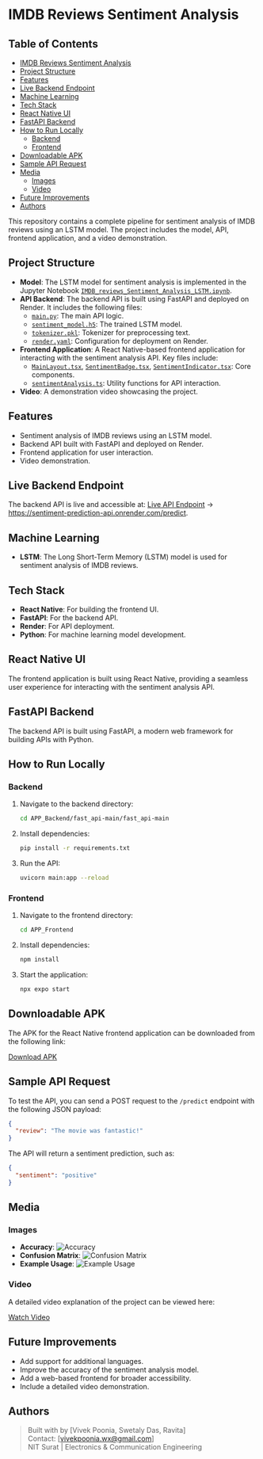 # IMDB Reviews Sentiment Analysis

## Table of Contents

- [IMDB Reviews Sentiment Analysis](#imdb-reviews-sentiment-analysis)
- [Project Structure](#project-structure)
- [Features](#features)
- [Live Backend Endpoint](#live-backend-endpoint)
- [Machine Learning](#machine-learning)
- [Tech Stack](#tech-stack)
- [React Native UI](#react-native-ui)
- [FastAPI Backend](#fastapi-backend)
- [How to Run Locally](#how-to-run-locally)
  - [Backend](#backend)
  - [Frontend](#frontend)
- [Downloadable APK](#downloadable-apk)
- [Sample API Request](#sample-api-request)
- [Media](#media)
  - [Images](#images)
  - [Video](#video)
- [Future Improvements](#future-improvements)
- [Authors](#authors)

This repository contains a complete pipeline for sentiment analysis of IMDB reviews using an LSTM model. The project includes the model, API, frontend application, and a video demonstration.

## Project Structure

- **Model**: The LSTM model for sentiment analysis is implemented in the Jupyter Notebook [`IMDB_reviews_Sentiment_Analysis_LSTM.ipynb`](Model/IMDB_reviews_Sentiment_Analysis_LSTM.ipynb).
- **API Backend**: The backend API is built using FastAPI and deployed on Render. It includes the following files:
  - [`main.py`](APP_Backend/fast_api-main/fast_api-main/main.py): The main API logic.
  - [`sentiment_model.h5`](APP_Backend/fast_api-main/fast_api-main/sentiment_model.h5): The trained LSTM model.
  - [`tokenizer.pkl`](APP_Backend/fast_api-main/fast_api-main/tokenizer.pkl): Tokenizer for preprocessing text.
  - [`render.yaml`](APP_Backend/fast_api-main/fast_api-main/render.yaml): Configuration for deployment on Render.
- **Frontend Application**: A React Native-based frontend application for interacting with the sentiment analysis API. Key files include:
  - [`MainLayout.tsx`](APP_Frontend/components/MainLayout.tsx), [`SentimentBadge.tsx`](APP_Frontend/components/SentimentBadge.tsx), [`SentimentIndicator.tsx`](APP_Frontend/components/SentimentIndicator.tsx): Core components.
  - [`sentimentAnalysis.ts`](APP_Frontend/utils/sentimentAnalysis.ts): Utility functions for API interaction.
- **Video**: A demonstration video showcasing the project.

## Features

- Sentiment analysis of IMDB reviews using an LSTM model.
- Backend API built with FastAPI and deployed on Render.
- Frontend application for user interaction.
- Video demonstration.

## Live Backend Endpoint

The backend API is live and accessible at: [Live API Endpoint](https://sentiment-prediction-api.onrender.com/predict) -> https://sentiment-prediction-api.onrender.com/predict.

## Machine Learning

- **LSTM**: The Long Short-Term Memory (LSTM) model is used for sentiment analysis of IMDB reviews.

## Tech Stack

- **React Native**: For building the frontend UI.
- **FastAPI**: For the backend API.
- **Render**: For API deployment.
- **Python**: For machine learning model development.

## React Native UI

The frontend application is built using React Native, providing a seamless user experience for interacting with the sentiment analysis API.

## FastAPI Backend

The backend API is built using FastAPI, a modern web framework for building APIs with Python.

## How to Run Locally

### Backend

1. Navigate to the backend directory:
   ```bash
   cd APP_Backend/fast_api-main/fast_api-main
   ```
2. Install dependencies:
   ```bash
   pip install -r requirements.txt
   ```
3. Run the API:
   ```bash
   uvicorn main:app --reload
   ```

### Frontend

1. Navigate to the frontend directory:
   ```bash
   cd APP_Frontend
   ```
2. Install dependencies:
   ```bash
   npm install
   ```
3. Start the application:
   ```bash
   npx expo start
   ```

## Downloadable APK

The APK for the React Native frontend application can be downloaded from the following link:

[Download APK](https://expo.dev/accounts/jay-shah/projects/ml-expo-nativewind/builds/7def31c5-291a-4485-b50e-9af5cecc28ad)

## Sample API Request

To test the API, you can send a POST request to the `/predict` endpoint with the following JSON payload:

```json
{
  "review": "The movie was fantastic!"
}
```

The API will return a sentiment prediction, such as:

```json
{
  "sentiment": "positive"
}
```

## Media

### Images

- **Accuracy**:
  ![Accuracy](Images/accuracy.png)
- **Confusion Matrix**:
  ![Confusion Matrix](Images/confusion_matrix.png)
- **Example Usage**:
  ![Example Usage](Images/example_usage.png)

### Video

A detailed video explanation of the project can be viewed here:

[Watch Video](video/video_explanation.mp4)

## Future Improvements

- Add support for additional languages.
- Improve the accuracy of the sentiment analysis model.
- Add a web-based frontend for broader accessibility.
- Include a detailed video demonstration.

## Authors

> Built with by [Vivek Poonia, Swetaly Das, Ravita]  
> Contact: [vivekpoonia.wx@gmail.com]  
> NIT Surat | Electronics & Communication Engineering
